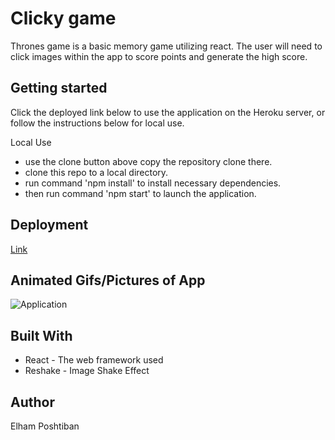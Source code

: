 # Clicky game

Thrones game is a basic memory game utilizing react. The user will need to click images within the app to score points and generate the high score.

## Getting started 
Click the deployed link below to use the application on the Heroku server, or follow the instructions below for local use.

Local Use
- use the clone button above copy the repository clone there.
- clone this repo to a local directory.
- run command 'npm install' to install necessary dependencies.
- then run command 'npm start' to launch the application. 


## Deployment

[ Link](https://cranky-noyce-6bf6c7.netlify.com/) 

## Animated Gifs/Pictures of App

 ![Application](/src/assets/images/game.gif)

 ## Built With

* React - The web framework used
* Reshake - Image Shake Effect

## Author 
Elham Poshtiban

